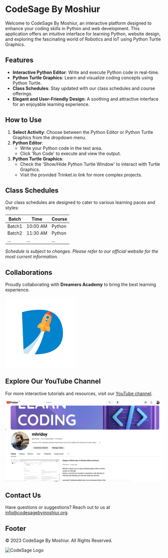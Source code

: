 # CodeSage By Moshiur

Welcome to CodeSage By Moshiur, an interactive platform designed to enhance your coding skills in Python and web development. This application offers an intuitive interface for learning Python, website design, and exploring the fascinating world of Robotics and IoT using Python Turtle Graphics.

## Features

- **Interactive Python Editor**: Write and execute Python code in real-time.
- **Python Turtle Graphics**: Learn and visualize coding concepts using Python Turtle.
- **Class Schedules**: Stay updated with our class schedules and course offerings.
- **Elegant and User-Friendly Design**: A soothing and attractive interface for an enjoyable learning experience.

## How to Use

1. **Select Activity**: Choose between the Python Editor or Python Turtle Graphics from the dropdown menu.
2. **Python Editor**:
   - Write your Python code in the text area.
   - Click 'Run Code' to execute and view the output.
3. **Python Turtle Graphics**:
   - Check the 'Show/Hide Python Turtle Window' to interact with Turtle Graphics.
   - Visit the provided Trinket.io link for more complex projects.

## Class Schedules

Our class schedules are designed to cater to various learning paces and styles:

| Batch  | Time        | Course              |
| ------ | ----------- | ------------------- |
| Batch1 | 10:00 AM    | Python              |
| Batch2 | 11:30 AM    | Python              |
| ...    | ...         | ...                 |

_Schedule is subject to changes. Please refer to our official website for the most current information._

## Collaborations

Proudly collaborating with **Dreamers Academy** to bring the best learning experience.

![Dreamers Academy Logo](dm_logo.png)

## Explore Our YouTube Channel

For more interactive tutorials and resources, visit our [YouTube channel](https://youtube.com/mhridoy).

![YouTube Channel Snapshot](yt_logo.png)

## Contact Us

Have questions or suggestions? Reach out to us at [info@codesagebymoshiur.org](mailto:info@codesagebymoshiur.org).

## Footer

© 2023 CodeSage By Moshiur. All Rights Reserved.

![CodeSage Logo](link-to-codesage-logo.jpg)
